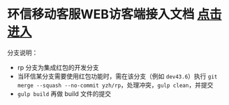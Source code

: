 环信移动客服WEB访客端接入文档 [点击进入](http://docs.easemob.com/cs/300visitoraccess/20webplugin)
==============================

分支说明：
* rp 分支为集成红包的开发分支
* 当环信某分支需要使用红包功能时，需在该分支（例如 `dev43.6`）执行 `git merge --squash --no-commit yzh/rp`，处理冲突，`gulp clean`，并提交
* `gulp build` 再做 build 文件的提交


